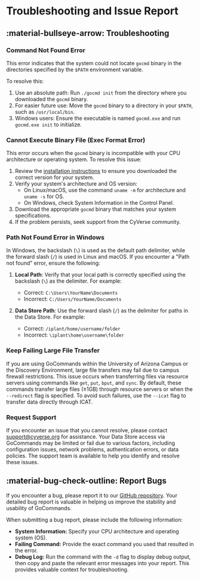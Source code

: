 # Troubleshooting and Issue Report

## :material-bullseye-arrow: Troubleshooting

### Command Not Found Error
This error indicates that the system could not locate `gocmd` binary in the directories specified by the `$PATH` environment variable. 

To resolve this:

1. Use an absolute path: Run `./gocmd init` from the directory where you downloaded the `gocmd` binary.
2. For easier future use: Move the `gocmd` binary to a directory in your `$PATH`, such as `/usr/local/bin`.
3. Windows users: Ensure the executable is named `gocmd.exe` and run `gocmd.exe init` to initialize.


### Cannot Execute Binary File (Exec Format Error)
This error occurs when the `gocmd` binary is incompatible with your CPU architecture or operating system. To resolve this issue:

1. Review the [installation instructions](installation.md) to ensure you downloaded the correct version for your system.
2. Verify your system's architecture and OS version:
   - On Linux/macOS, use the command `uname -m` for architecture and `uname -s` for OS.
   - On Windows, check System Information in the Control Panel.
3. Download the appropriate `gocmd` binary that matches your system specifications.
4. If the problem persists, seek support from the CyVerse community.


### Path Not Found Error in Windows
In Windows, the backslash (`\`) is used as the default path delimiter, while the forward slash (`/`) is used in Linux and macOS. If you encounter a "Path not found" error, ensure the following:

1. **Local Path**: Verify that your local path is correctly specified using the backslash (`\`) as the delimiter. For example:
   - Correct: `C:\Users\YourName\Documents`
   - Incorrect: `C:/Users/YourName/Documents`

2. **Data Store Path**: Use the forward slash (`/`) as the delimiter for paths in the Data Store. For example:
   - Correct: `/iplant/home/username/folder`
   - Incorrect: `\iplant\home\username\folder`


### Keep Failing Large File Transfer

If you are using GoCommands within the University of Arizona Campus or the Discovery Environment, large file transfers may fail due to campus firewall restrictions. This issue occurs when transferring files via resource servers using commands like `get`, `put`, `bput`, and `sync`. By default, these commands transfer large files (≥1GB) through resource servers or when the `--redirect` flag is specified. To avoid such failures, use the `--icat` flag to transfer data directly through ICAT.

### Request Support

If you encounter an issue that you cannot resolve, please contact [support@cyverse.org](mailto:support@cyverse.org) for assistance. Your Data Store access via GoCommands may be limited or fail due to various factors, including configuration issues, network problems, authentication errors, or data policies. The support team is available to help you identify and resolve these issues.


## :material-bug-check-outline: Report Bugs

If you encounter a bug, please report it to our [GitHub repository](https://github.com/cyverse/gocommands/issues). Your detailed bug report is valuable in helping us improve the stability and usability of GoCommands.

When submitting a bug report, please include the following information:

-   **System Information:** Specify your CPU architecture and operating system (OS).
-   **Failing Command:** Provide the exact command you used that resulted in the error.
-   **Debug Log:** Run the command with the `-d` flag to display debug output, then copy and paste the relevant error messages into your report. This provides valuable context for troubleshooting.

